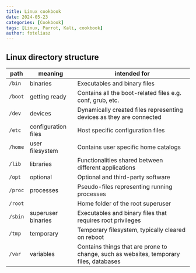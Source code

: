 ```yaml
---
title: Linux cookbook
date: 2024-05-23
categories: [Cookbook]
tags: [Linux, Parrot, Kali, cookbook]
author: foteliasz
---
```


## Linux directory structure

| path | meaning | intended for |
| ---- | ------- | ------------ |
| `/bin` | binaries | Executables and binary files |
| `/boot` | getting ready | Contains all the boot-related files e.g. conf, grub, etc. |
| `/dev` | devices | Dynamically created files representing devices as they are connected |
| `/etc` | configuration files | Host specific configuration files |
| `/home` | user filesystem | Contains user specific home catalogs |
| `/lib` | libraries | Functionalities shared between different applications |
| `/opt` | optional | Optional and third-party software |
| `/proc` | processes | Pseudo-files representing running processes |
| `/root` | | Home folder of the root superuser |
| `/sbin` | superuser binaries | Executables and binary files that requires root privileges |
| `/tmp` | temporary | Temporary filesystem, typically cleared on reboot |
| `/var` | variables | Contains things that are prone to change, such as websites, temporary files, databases |
